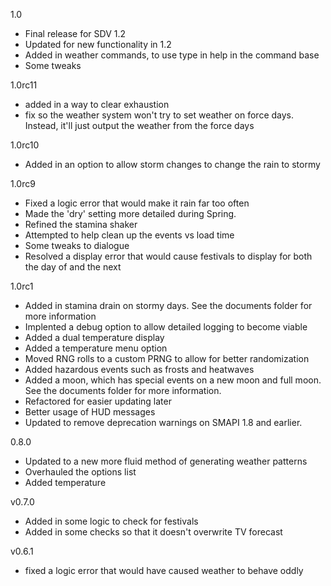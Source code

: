 1.0
- Final release for SDV 1.2
- Updated for new functionality in 1.2
- Added in weather commands, to use type in help in the command base
- Some tweaks

1.0rc11
- added in a way to clear exhaustion
- fix so the weather system won't try to set weather on force days. Instead, it'll just output the weather from the force days

1.0rc10
- Added in an option to allow storm changes to change the rain to stormy

1.0rc9
- Fixed a logic error that would make it rain far too often
- Made the 'dry' setting more detailed during Spring.
- Refined the stamina shaker
- Attempted to help clean up the events vs load time
- Some tweaks to dialogue
- Resolved a display error that would cause festivals to display for both the day of and the next

1.0rc1
- Added in stamina drain on stormy days. See the documents folder for more information
- Implented a debug option to allow detailed logging to become viable
- Added a dual temperature display
- Added a temperature menu option
- Moved RNG rolls to a custom PRNG to allow for better randomization
- Added hazardous events such as frosts and heatwaves
- Added a moon, which has special events on a new moon and full moon. See the documents folder for more information.
- Refactored for easier updating later
- Better usage of HUD messages
- Updated to remove deprecation warnings on SMAPI 1.8 and earlier.


0.8.0
- Updated to a new more fluid method of generating weather patterns
- Overhauled the options list
- Added temperature

v0.7.0
- Added in some logic to check for festivals
- Added in some checks so that it doesn't overwrite TV forecast

v0.6.1
- fixed a logic error that would have caused weather to behave oddly